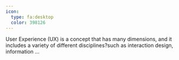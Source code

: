 ```yaml
---
icon:
  type: fa:desktop
  color: 398126
---
```


User Experience (UX) is a concept that has many dimensions, and it includes a variety of different disciplines?such as interaction design, information ... 
